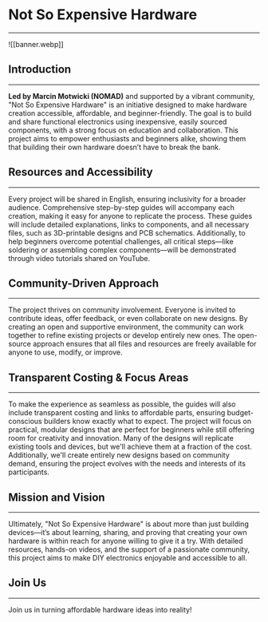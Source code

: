 # Not So Expensive Hardware
---
![[banner.webp]]

## Introduction
---
**Led by Marcin Motwicki (NOMAD)** and supported by a vibrant community, "Not So Expensive Hardware" is an initiative designed to make hardware creation accessible, affordable, and beginner-friendly. 
The goal is to build and share functional electronics using inexpensive, easily sourced components, with a strong focus on education and collaboration. 
This project aims to empower enthusiasts and beginners alike, showing them that building their own hardware doesn’t have to break the bank.  

## Resources and Accessibility
---
Every project will be shared in English, ensuring inclusivity for a broader audience. Comprehensive step-by-step guides will accompany each creation, making it easy for anyone to replicate the process. 
These guides will include detailed explanations, links to components, and all necessary files, such as 3D-printable designs and PCB schematics. 
Additionally, to help beginners overcome potential challenges, all critical steps—like soldering or assembling complex components—will be demonstrated through video tutorials shared on YouTube.  

## Community-Driven Approach
---
The project thrives on community involvement. Everyone is invited to contribute ideas, offer feedback, or even collaborate on new designs. By creating an open and supportive environment, the community can work together to refine existing projects or develop entirely new ones. The open-source approach ensures that all files and resources are freely available for anyone to use, modify, or improve.  

## Transparent Costing & Focus Areas
---
To make the experience as seamless as possible, the guides will also include transparent costing and links to affordable parts, ensuring budget-conscious builders know exactly what to expect. The project will focus on practical, modular designs that are perfect for beginners while still offering room for creativity and innovation. Many of the designs will replicate existing tools and devices, but we'll achieve them at a fraction of the cost. Additionally, we'll create entirely new designs based on community demand, ensuring the project evolves with the needs and interests of its participants.

## Mission and Vision
---
Ultimately, "Not So Expensive Hardware" is about more than just building devices—it’s about learning, sharing, and proving that creating your own hardware is within reach for anyone willing to give it a try. With detailed resources, hands-on videos, and the support of a passionate community, this project aims to make DIY electronics enjoyable and accessible to all.  

## Join Us
---
Join us in turning affordable hardware ideas into reality!
